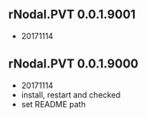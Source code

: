 ## rNodal.PVT 0.0.1.9001
* 20171114

## rNodal.PVT 0.0.1.9000
* 20171114
* install, restart and checked
* set README path

